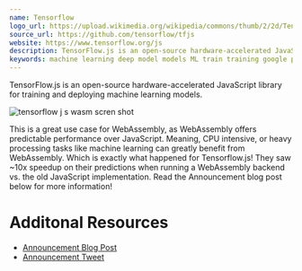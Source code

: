 ```yaml
---
name: Tensorflow
logo_url: https://upload.wikimedia.org/wikipedia/commons/thumb/2/2d/Tensorflow_logo.svg/957px-Tensorflow_logo.svg.png
source_url: https://github.com/tensorflow/tfjs
website: https://www.tensorflow.org/js
description: TensorFlow.js is an open-source hardware-accelerated JavaScript library for training and deploying machine learning models.
keywords: machine learning deep model models ML train training google production library c c++
---
```


TensorFlow.js is an open-source hardware-accelerated JavaScript library for training and deploying machine learning models.

![tensorflow j s wasm scren shot](https://d33wubrfki0l68.cloudfront.net/cb6fe339569c9e2e3ffe0d3269f14642b5eb2994/ae56f/static/44070d465bc15837e513a2e69afdddde/c35de/before.jpg)

This is a great use case for WebAssembly, as WebAssembly offers predictable performance over JavaScript. Meaning, CPU intensive, or heavy processing tasks like machine learning can greatly benefit from WebAssembly. Which is exactly what happened for Tensorflow.js! They saw ~10x speedup on their predictions when running a WebAssembly backend vs. the old JavaScript implementation. Read the Announcement blog post below for more information!

# Additonal Resources

- [Announcement Blog Post](https://yashints.dev/blog/2019/12/17/tfjs-wasm)
- [Announcement Tweet](https://twitter.com/yashints/status/1207088217838800898)
